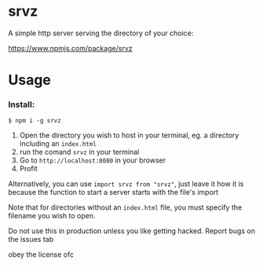 # srvz
A simple http server serving the directory of your choice:

https://www.npmjs.com/package/srvz
# Usage
### Install:
```
$ npm i -g srvz
```
1. Open the directory you wish to host in your terminal, eg. a directory including an `index.html`
2. run the comand `srvz` in your terminal
3. Go to `http://localhost:8080` in your browser
4. Profit

Alternatively, you can use `import srvz from "srvz"`, just leave it how it is because the function to start a server starts with the file's import

Note that for directories without an `index.html` file, you must specify the filename you wish to open.

Do not use this in production unless you like getting hacked. Report bugs on the issues tab

obey the license ofc